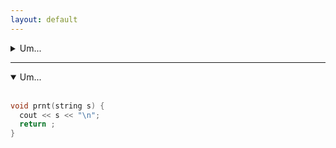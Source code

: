 ```yaml
---
layout: default
---
```


<details>
  <summary>Um...</summary>
  <br/>
  
```cpp
void prnt(string s) {
  cout << s << "\n";
  return ;
}
```

</details>

--------------

<details open>
  <summary>Um...</summary>
  <br/>
  
```cpp
void prnt(string s) {
  cout << s << "\n";
  return ;
}
```

</details>
